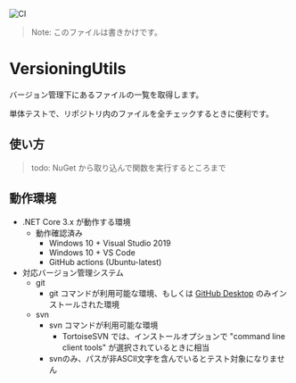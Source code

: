 ﻿
![CI](https://github.com/Rouden/XUnitPattern/workflows/CI/badge.svg)

> Note: このファイルは書きかけです。

# VersioningUtils

バージョン管理下にあるファイルの一覧を取得します。

単体テストで、リポジトリ内のファイルを全チェックするときに便利です。

## 使い方
> todo: NuGet から取り込んで関数を実行するところまで

## 動作環境
* .NET Core 3.x が動作する環境
    * 動作確認済み
        * Windows 10 + Visual Studio 2019
        * Windows 10 + VS Code
        * GitHub actions (Ubuntu-latest)  
* 対応バージョン管理システム
    * git
        * git コマンドが利用可能な環境、もしくは [GitHub Desktop](https://desktop.github.com/) のみインストールされた環境
    * svn
        * svn コマンドが利用可能な環境
            * TortoiseSVN では、インストールオプションで "command line client tools" が選択されているときに相当
        * svnのみ、パスが非ASCII文字を含んでいるとテスト対象になりません
